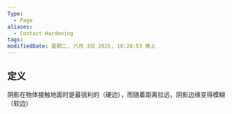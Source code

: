 ```yaml
---
Type:
  - Page
aliases:
  - Contact Hardening
tags: 
modifiedDate: 星期二, 六月 3日 2025, 10:28:53 晚上
---
```


## 定义

阴影在物体接触地面时是最锐利的（硬边），而随着距离拉远，阴影边缘变得模糊（软边）
